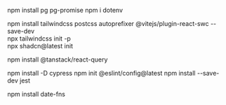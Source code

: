 npm install pg pg-promise
npm i dotenv

npm install tailwindcss postcss autoprefixer @vitejs/plugin-react-swc --save-dev  
npx tailwindcss init -p  
npx shadcn@latest init

npm install @tanstack/react-query

npm install -D cypress
npm init @eslint/config@latest
npm install --save-dev jest

npm install date-fns
